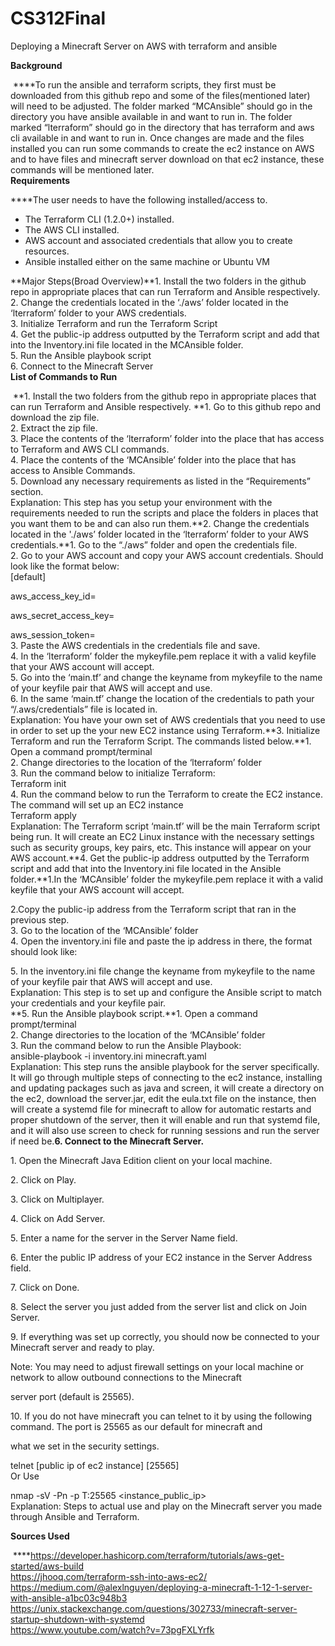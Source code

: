 # CS312Final

Deploying a Minecraft Server on AWS with terraform and ansible

**Background**

 ****To run the ansible and terraform scripts, they first must be downloaded from this github repo and some of the files(mentioned later) will need to be adjusted. The folder marked “MCAnsible” should go in the directory you have ansible available in and want to run in. The folder marked “lterraform” should go in the directory that has terraform and aws cli available in and want to run in. Once changes are made and the files installed you can run some commands to create the ec2 instance on AWS and to have files and minecraft server download on that ec2 instance, these commands will be mentioned later.  
**Requirements**

****The user needs to have the following installed/access to. 

- The Terraform CLI (1.2.0+) installed.
- The AWS CLI installed.
- AWS account and associated credentials that allow you to create resources.
- Ansible installed either on the same machine or Ubuntu VM

**Major Steps(Broad Overview)**1. Install the two folders in the github repo in appropriate places that can run Terraform and Ansible respectively.   
2. Change the credentials located in the ‘./aws’ folder located in the ‘lterraform’ folder to your AWS credentials.  
3. Initialize Terraform and run the Terraform Script  
4. Get the public-ip address outputted by the Terraform script and add that into the Inventory.ini file located in the MCAnsible folder.  
5. Run the Ansible playbook script  
6. Connect to the Minecraft Server  
**List of Commands to Run**

 **1. Install the two folders from the github repo in appropriate places that can run Terraform and Ansible respectively. **1. Go to this github repo and download the zip file.  
2. Extract the zip file.  
3. Place the contents of the ‘lterraform’ folder into the place that has access to Terraform and AWS CLI commands.  
4. Place the contents of the ‘MCAnsible’ folder into the place that has access to Ansible Commands.  
5. Download any necessary requirements as listed in the “Requirements” section.  
Explanation: This step has you setup your environment with the requirements needed to run the scripts and place the folders in places that you want them to be and can also run them.**2. Change the credentials located in the './aws’ folder located in the ‘lterraform’ folder to your AWS credentials.**1. Go to the “./aws” folder and open the credentials file.  
2. Go to your AWS account and copy your AWS account credentials. Should look like the format below:  
\[default]

aws_access_key_id=

aws_secret_access_key=

aws_session_token=  
3. Paste the AWS credentials in the credentials file and save.  
4. In the ‘lterraform’ folder the mykeyfile.pem replace it with a valid keyfile that your AWS account will accept.  
5. Go into the ‘main.tf’ and change the keyname from mykeyfile to the name of your keyfile pair that AWS will accept and use.  
6. In the same ‘main.tf’ change the location of the credentials to path your “/.aws/credentials” file is located in.  
Explanation: You have your own set of AWS credentials that you need to use in order to set up the your new EC2 instance using Terraform.**3. Initialize Terraform and run the Terraform Script. The commands listed below.**1. Open a command prompt/terminal  
2. Change directories to the location of the ‘lterraform’ folder  
3. Run the command below to initialize Terraform:  
Terraform init  
4. Run the command below to run the Terraform to create the EC2 instance. The command will set up an EC2 instance  
Terraform apply  
Explanation: The Terraform script ‘main.tf’ will be the main Terraform script being run. It will create an EC2 Linux instance with the necessary settings such as security groups, key pairs, etc. This instance will appear on your AWS account.**4. Get the public-ip address outputted by the Terraform script and add that into the Inventory.ini file located in the Ansible folder.**1.In the ‘MCAnsible’ folder the mykeyfile.pem replace it with a valid keyfile that your AWS account will accept.

2.Copy the public-ip address from the Terraform script that ran in the previous step.  
3. Go to the location of the ‘MCAnsible’ folder  
4. Open the inventory.ini file and paste the ip address in there, the format should look like:

5\. In the inventory.ini file change the keyname from mykeyfile to the name of your keyfile pair that AWS will accept and use.  
Explanation: This step is to set up and configure the Ansible script to match your credentials and your keyfile pair.  
**5. Run the Ansible playbook script.**1. Open a command prompt/terminal  
2. Change directories to the location of the ‘MCAnsible’ folder  
3. Run the command below to run the Ansible Playbook:  
ansible-playbook -i inventory.ini minecraft.yaml  
Explanation: This step runs the ansible playbook for the server specifically. It will go through multiple steps of connecting to the ec2 instance, installing and updating packages such as java and screen, it will create a directory on the ec2, download the server.jar, edit the eula.txt file on the instance, then will create a systemd file for minecraft to allow for automatic restarts and proper shutdown of the server, then it will enable and run that systemd file, and it will also use screen to check for running sessions and run the server if need be.**6. Connect to the Minecraft Server.** 

1\. Open the Minecraft Java Edition client on your local machine.

2\. Click on Play.

3\. Click on Multiplayer.

4\. Click on Add Server.

5\. Enter a name for the server in the Server Name field.

6\. Enter the public IP address of your EC2 instance in the Server Address field.

7\. Click on Done.

8\. Select the server you just added from the server list and click on Join Server.

9\. If everything was set up correctly, you should now be connected to your Minecraft server and ready to play.

Note: You may need to adjust firewall settings on your local machine or network to allow outbound connections to the Minecraft

server port (default is 25565).

10\. If you do not have minecraft you can telnet to it by using the following command. The port is 25565 as our default for minecraft and

what we set in the security settings.

telnet \[public ip of ec2 instance] \[25565]  
Or Use

nmap -sV -Pn -p T:25565 &lt;instance_public_ip>  
Explanation: Steps to actual use and play on the Minecraft server you made through Ansible and Terraform. 

**Sources Used**

 ****<https://developer.hashicorp.com/terraform/tutorials/aws-get-started/aws-build>   
<https://jhooq.com/terraform-ssh-into-aws-ec2/>   
<https://medium.com/@alexlnguyen/deploying-a-minecraft-1-12-1-server-with-ansible-a1bc03c948b3>   
<https://unix.stackexchange.com/questions/302733/minecraft-server-startup-shutdown-with-systemd>   
<https://www.youtube.com/watch?v=73pgFXLYrfk> 
